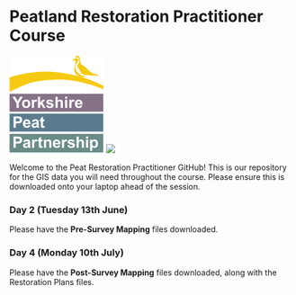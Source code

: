 # Peatland Restoration Practitioner Course

<img src="https://github.com/yorkshire-peat-partnership/Peatland-Restoration-Practioner-Course/blob/main/YPP_logo.png"/>
<img src="https://www.ywt.org.uk/sites/default/files/YWT_LOGO_PRIMARY_COLOUR.jpg" width="400" />

  
Welcome to the Peat Restoration Practitioner GitHub! This is our repository for the GIS data you will need throughout the course. Please ensure this is downloaded onto your laptop ahead of the session.
### Day 2 (Tuesday 13th June)
Please have the **Pre-Survey Mapping** files downloaded.
### Day 4 (Monday 10th July)
Please have the **Post-Survey Mapping** files downloaded, along with the Restoration Plans files.
